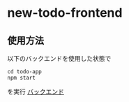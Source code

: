 # new-todo-frontend

## 使用方法

以下のバックエンドを使用した状態で
```
cd todo-app
npm start
```
を実行
[バックエンド](https://github.com/onion0904/new-todo-backend)
